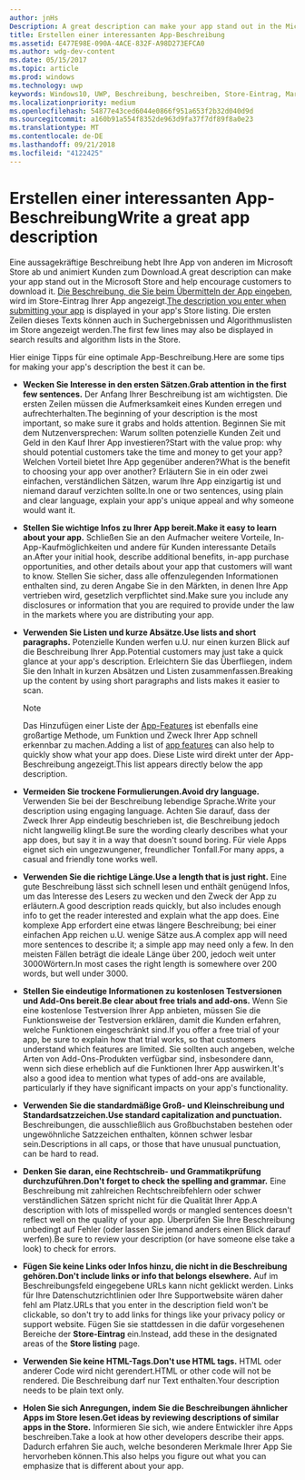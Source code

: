 ```yaml
---
author: jnHs
Description: A great description can make your app stand out in the Microsoft Store and help encourage customers to download it.
title: Erstellen einer interessanten App-Beschreibung
ms.assetid: E477E98E-090A-4ACE-832F-A98D273EFCA0
ms.author: wdg-dev-content
ms.date: 05/15/2017
ms.topic: article
ms.prod: windows
ms.technology: uwp
keywords: Windows10, UWP, Beschreibung, beschreiben, Store-Eintrag, Marketing
ms.localizationpriority: medium
ms.openlocfilehash: 54877e43ced6044e0866f951a653f2b32d040d9d
ms.sourcegitcommit: a160b91a554f8352de963d9fa37f7df89f8a0e23
ms.translationtype: MT
ms.contentlocale: de-DE
ms.lasthandoff: 09/21/2018
ms.locfileid: "4122425"
---
```

# <a name="write-a-great-app-description"></a><span data-ttu-id="9c9df-103">Erstellen einer interessanten App-Beschreibung</span><span class="sxs-lookup"><span data-stu-id="9c9df-103">Write a great app description</span></span>


<span data-ttu-id="9c9df-104">Eine aussagekräftige Beschreibung hebt Ihre App von anderen im Microsoft Store ab und animiert Kunden zum Download.</span><span class="sxs-lookup"><span data-stu-id="9c9df-104">A great description can make your app stand out in the Microsoft Store and help encourage customers to download it.</span></span> <span data-ttu-id="9c9df-105">[Die Beschreibung, die Sie beim Übermitteln der App eingeben](create-app-store-listings.md#description), wird im Store-Eintrag Ihrer App angezeigt.</span><span class="sxs-lookup"><span data-stu-id="9c9df-105">[The description you enter when submitting your app](create-app-store-listings.md#description) is displayed in your app's Store listing.</span></span> <span data-ttu-id="9c9df-106">Die ersten Zeilen dieses Texts können auch in Suchergebnissen und Algorithmuslisten im Store angezeigt werden.</span><span class="sxs-lookup"><span data-stu-id="9c9df-106">The first few lines may also be displayed in search results and algorithm lists in the Store.</span></span>


<span data-ttu-id="9c9df-107">Hier einige Tipps für eine optimale App-Beschreibung.</span><span class="sxs-lookup"><span data-stu-id="9c9df-107">Here are some tips for making your app's description the best it can be.</span></span>

-   **<span data-ttu-id="9c9df-108">Wecken Sie Interesse in den ersten Sätzen.</span><span class="sxs-lookup"><span data-stu-id="9c9df-108">Grab attention in the first few sentences.</span></span>** <span data-ttu-id="9c9df-109">Der Anfang Ihrer Beschreibung ist am wichtigsten. Die ersten Zeilen müssen die Aufmerksamkeit eines Kunden erregen und aufrechterhalten.</span><span class="sxs-lookup"><span data-stu-id="9c9df-109">The beginning of your description is the most important, so make sure it grabs and holds attention.</span></span> <span data-ttu-id="9c9df-110">Beginnen Sie mit dem Nutzenversprechen: Warum sollten potenzielle Kunden Zeit und Geld in den Kauf Ihrer App investieren?</span><span class="sxs-lookup"><span data-stu-id="9c9df-110">Start with the value prop: why should potential customers take the time and money to get your app?</span></span> <span data-ttu-id="9c9df-111">Welchen Vorteil bietet Ihre App gegenüber anderen?</span><span class="sxs-lookup"><span data-stu-id="9c9df-111">What is the benefit to choosing your app over another?</span></span> <span data-ttu-id="9c9df-112">Erläutern Sie in ein oder zwei einfachen, verständlichen Sätzen, warum Ihre App einzigartig ist und niemand darauf verzichten sollte.</span><span class="sxs-lookup"><span data-stu-id="9c9df-112">In one or two sentences, using plain and clear language, explain your app's unique appeal and why someone would want it.</span></span>
-   **<span data-ttu-id="9c9df-113">Stellen Sie wichtige Infos zu Ihrer App bereit.</span><span class="sxs-lookup"><span data-stu-id="9c9df-113">Make it easy to learn about your app.</span></span>** <span data-ttu-id="9c9df-114">Schließen Sie an den Aufmacher weitere Vorteile, In-App-Kaufmöglichkeiten und andere für Kunden interessante Details an.</span><span class="sxs-lookup"><span data-stu-id="9c9df-114">After your initial hook, describe additional benefits, in-app purchase opportunities, and other details about your app that customers will want to know.</span></span> <span data-ttu-id="9c9df-115">Stellen Sie sicher, dass alle offenzulegenden Informationen enthalten sind, zu deren Angabe Sie in den Märkten, in denen Ihre App vertrieben wird, gesetzlich verpflichtet sind.</span><span class="sxs-lookup"><span data-stu-id="9c9df-115">Make sure you include any disclosures or information that you are required to provide under the law in the markets where you are distributing your app.</span></span>
-   **<span data-ttu-id="9c9df-116">Verwenden Sie Listen und kurze Absätze.</span><span class="sxs-lookup"><span data-stu-id="9c9df-116">Use lists and short paragraphs.</span></span>** <span data-ttu-id="9c9df-117">Potenzielle Kunden werfen u.U. nur einen kurzen Blick auf die Beschreibung Ihrer App.</span><span class="sxs-lookup"><span data-stu-id="9c9df-117">Potential customers may just take a quick glance at your app's description.</span></span> <span data-ttu-id="9c9df-118">Erleichtern Sie das Überfliegen, indem Sie den Inhalt in kurzen Absätzen und Listen zusammenfassen.</span><span class="sxs-lookup"><span data-stu-id="9c9df-118">Breaking up the content by using short paragraphs and lists makes it easier to scan.</span></span>

    > [!NOTE]
    > <span data-ttu-id="9c9df-119">Das Hinzufügen einer Liste der [App-Features](create-app-store-listings.md#app-features) ist ebenfalls eine großartige Methode, um Funktion und Zweck Ihrer App schnell erkennbar zu machen.</span><span class="sxs-lookup"><span data-stu-id="9c9df-119">Adding a list of [app features](create-app-store-listings.md#app-features) can also help to quickly show what your app does.</span></span> <span data-ttu-id="9c9df-120">Diese Liste wird direkt unter der App-Beschreibung angezeigt.</span><span class="sxs-lookup"><span data-stu-id="9c9df-120">This list appears directly below the app description.</span></span>

-   **<span data-ttu-id="9c9df-121">Vermeiden Sie trockene Formulierungen.</span><span class="sxs-lookup"><span data-stu-id="9c9df-121">Avoid dry language.</span></span>** <span data-ttu-id="9c9df-122">Verwenden Sie bei der Beschreibung lebendige Sprache.</span><span class="sxs-lookup"><span data-stu-id="9c9df-122">Write your description using engaging language.</span></span> <span data-ttu-id="9c9df-123">Achten Sie darauf, dass der Zweck Ihrer App eindeutig beschrieben ist, die Beschreibung jedoch nicht langweilig klingt.</span><span class="sxs-lookup"><span data-stu-id="9c9df-123">Be sure the wording clearly describes what your app does, but say it in a way that doesn't sound boring.</span></span> <span data-ttu-id="9c9df-124">Für viele Apps eignet sich ein ungezwungener, freundlicher Tonfall.</span><span class="sxs-lookup"><span data-stu-id="9c9df-124">For many apps, a casual and friendly tone works well.</span></span>
-   **<span data-ttu-id="9c9df-125">Verwenden Sie die richtige Länge.</span><span class="sxs-lookup"><span data-stu-id="9c9df-125">Use a length that is just right.</span></span>** <span data-ttu-id="9c9df-126">Eine gute Beschreibung lässt sich schnell lesen und enthält genügend Infos, um das Interesse des Lesers zu wecken und den Zweck der App zu erläutern.</span><span class="sxs-lookup"><span data-stu-id="9c9df-126">A good description reads quickly, but also includes enough info to get the reader interested and explain what the app does.</span></span> <span data-ttu-id="9c9df-127">Eine komplexe App erfordert eine etwas längere Beschreibung; bei einer einfachen App reichen u.U. wenige Sätze aus.</span><span class="sxs-lookup"><span data-stu-id="9c9df-127">A complex app will need more sentences to describe it; a simple app may need only a few.</span></span> <span data-ttu-id="9c9df-128">In den meisten Fällen beträgt die ideale Länge über 200, jedoch weit unter 3000Wörtern.</span><span class="sxs-lookup"><span data-stu-id="9c9df-128">In most cases the right length is somewhere over 200 words, but well under 3000.</span></span>
-   **<span data-ttu-id="9c9df-129">Stellen Sie eindeutige Informationen zu kostenlosen Testversionen und Add-Ons bereit.</span><span class="sxs-lookup"><span data-stu-id="9c9df-129">Be clear about free trials and add-ons.</span></span>** <span data-ttu-id="9c9df-130">Wenn Sie eine kostenlose Testversion Ihrer App anbieten, müssen Sie die Funktionsweise der Testversion erklären, damit die Kunden erfahren, welche Funktionen eingeschränkt sind.</span><span class="sxs-lookup"><span data-stu-id="9c9df-130">If you offer a free trial of your app, be sure to explain how that trial works, so that customers understand which features are limited.</span></span> <span data-ttu-id="9c9df-131">Sie sollten auch angeben, welche Arten von Add-Ons-Produkten verfügbar sind, insbesondere dann, wenn sich diese erheblich auf die Funktionen Ihrer App auswirken.</span><span class="sxs-lookup"><span data-stu-id="9c9df-131">It's also a good idea to mention what types of add-ons are available, particularly if they have significant impacts on your app's functionality.</span></span>
-   **<span data-ttu-id="9c9df-132">Verwenden Sie die standardmäßige Groß- und Kleinschreibung und Standardsatzzeichen.</span><span class="sxs-lookup"><span data-stu-id="9c9df-132">Use standard capitalization and punctuation.</span></span>** <span data-ttu-id="9c9df-133">Beschreibungen, die ausschließlich aus Großbuchstaben bestehen oder ungewöhnliche Satzzeichen enthalten, können schwer lesbar sein.</span><span class="sxs-lookup"><span data-stu-id="9c9df-133">Descriptions in all caps, or those that have unusual punctuation, can be hard to read.</span></span>
-   **<span data-ttu-id="9c9df-134">Denken Sie daran, eine Rechtschreib- und Grammatikprüfung durchzuführen.</span><span class="sxs-lookup"><span data-stu-id="9c9df-134">Don't forget to check the spelling and grammar.</span></span>** <span data-ttu-id="9c9df-135">Eine Beschreibung mit zahlreichen Rechtschreibfehlern oder schwer verständlichen Sätzen spricht nicht für die Qualität Ihrer App.</span><span class="sxs-lookup"><span data-stu-id="9c9df-135">A description with lots of misspelled words or mangled sentences doesn't reflect well on the quality of your app.</span></span> <span data-ttu-id="9c9df-136">Überprüfen Sie Ihre Beschreibung unbedingt auf Fehler (oder lassen Sie jemand anders einen Blick darauf werfen).</span><span class="sxs-lookup"><span data-stu-id="9c9df-136">Be sure to review your description (or have someone else take a look) to check for errors.</span></span>
-   **<span data-ttu-id="9c9df-137">Fügen Sie keine Links oder Infos hinzu, die nicht in die Beschreibung gehören.</span><span class="sxs-lookup"><span data-stu-id="9c9df-137">Don't include links or info that belongs elsewhere.</span></span>** <span data-ttu-id="9c9df-138">Auf im Beschreibungsfeld eingegebene URLs kann nicht geklickt werden. Links für Ihre Datenschutzrichtlinien oder Ihre Supportwebsite wären daher fehl am Platz.</span><span class="sxs-lookup"><span data-stu-id="9c9df-138">URLs that you enter in the description field won't be clickable, so don't try to add links for things like your privacy policy or support website.</span></span> <span data-ttu-id="9c9df-139">Fügen Sie sie stattdessen in die dafür vorgesehenen Bereiche der **Store-Eintrag** ein.</span><span class="sxs-lookup"><span data-stu-id="9c9df-139">Instead, add these in the designated areas of the **Store listing** page.</span></span>
-   **<span data-ttu-id="9c9df-140">Verwenden Sie keine HTML-Tags.</span><span class="sxs-lookup"><span data-stu-id="9c9df-140">Don't use HTML tags.</span></span>** <span data-ttu-id="9c9df-141">HTML oder anderer Code wird nicht gerendert.</span><span class="sxs-lookup"><span data-stu-id="9c9df-141">HTML or other code will not be rendered.</span></span> <span data-ttu-id="9c9df-142">Die Beschreibung darf nur Text enthalten.</span><span class="sxs-lookup"><span data-stu-id="9c9df-142">Your description needs to be plain text only.</span></span>
-   **<span data-ttu-id="9c9df-143">Holen Sie sich Anregungen, indem Sie die Beschreibungen ähnlicher Apps im Store lesen.</span><span class="sxs-lookup"><span data-stu-id="9c9df-143">Get ideas by reviewing descriptions of similar apps in the Store.</span></span>** <span data-ttu-id="9c9df-144">Informieren Sie sich, wie andere Entwickler ihre Apps beschreiben.</span><span class="sxs-lookup"><span data-stu-id="9c9df-144">Take a look at how other developers describe their apps.</span></span> <span data-ttu-id="9c9df-145">Dadurch erfahren Sie auch, welche besonderen Merkmale Ihrer App Sie hervorheben können.</span><span class="sxs-lookup"><span data-stu-id="9c9df-145">This also helps you figure out what you can emphasize that is different about your app.</span></span>

 

 




